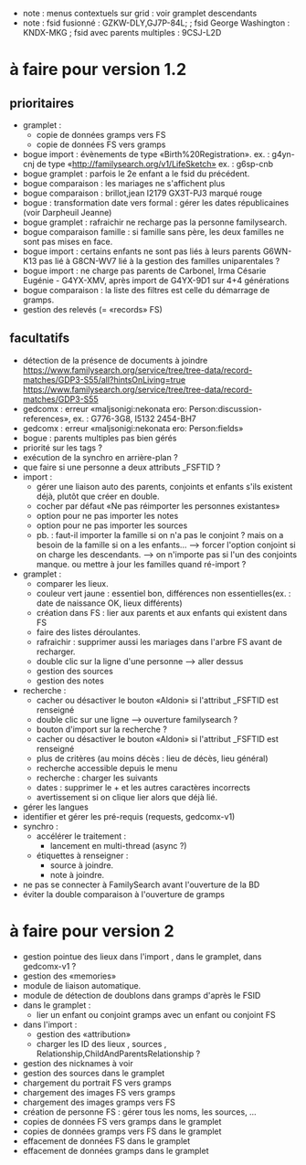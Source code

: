 
* note : menus contextuels sur grid : voir gramplet descendants
* note : fsid fusionné : GZKW-DLY,GJ7P-84L;
        ; fsid George Washington : KNDX-MKG
	; fsid avec parents multiples : 9CSJ-L2D

# à faire pour version 1.2

## prioritaires
* gramplet :
  * copie de données gramps vers FS 
  * copie de données FS vers gramps 
* bogue import : évènements de type «Birth%20Registration».
	ex. : g4yn-cnj
	de type «http://familysearch.org/v1/LifeSketch»
	ex. : g6sp-cnb
* bogue gramplet : parfois le 2e enfant a le fsid du précédent.
* bogue comparaison : les mariages ne s'affichent plus
* bogue comparaison : brillot,jean I2179 GX3T-PJ3 marqué rouge
* bogue : transformation date vers formal : gérer les dates républicaines (voir Darpheuil Jeanne)
* bogue gramplet : rafraichir ne recharge pas la personne familysearch.
* bogue comparaison famille : si famille sans père, les deux familles ne sont pas mises en face.
* bogue import : certains enfants ne sont pas liés à leurs parents
	G6WN-K13 pas lié à G8CN-WV7
	lié à la gestion des familles uniparentales ?
* bogue import : ne charge pas parents de Carbonel, Irma Césarie Eugénie - G4YX-XMV, après import de G4YX-9D1 sur 4+4 générations
* bogue comparaison : la liste des filtres est celle du démarrage de gramps.
* gestion des relevés (= «records» FS)
## facultatifs
* détection de la présence de documents à joindre
	https://www.familysearch.org/service/tree/tree-data/record-matches/GDP3-S55/all?hintsOnLiving=true
	https://www.familysearch.org/service/tree/tree-data/record-matches/GDP3-S55
* gedcomx : erreur «maljsonigi:nekonata ero: Person:discussion-references», ex. : G776-3G8, I5132 2454-BH7
* gedcomx : erreur «maljsonigi:nekonata ero: Person:fields»
* bogue : parents multiples pas bien gérés
* priorité sur les tags ?
* exécution de la synchro en arrière-plan ?
* que faire si une personne a deux attributs \_FSFTID ?
* import :
  * gérer une liaison auto des parents, conjoints et enfants s'ils existent déjà, plutôt que créer en double.
  * cocher par défaut «Ne pas réimporter les personnes existantes»
  * option pour ne pas importer les notes
  * option pour ne pas importer les sources
  * pb. : faut-il importer la famille si on n'a pas le conjoint ?
          mais on a besoin de la famille si on a les enfants…
            --> forcer l'option conjoint si on charge les descendants.
          --> on n'importe pas si l'un des conjoints manque.
          ou mettre à jour les familles quand ré-import ?
* gramplet :
  * comparer les lieux.
  * couleur vert jaune : essentiel bon, différences non essentielles(ex. : date de naissance OK, lieux différents)
  * création dans FS : lier aux parents et aux enfants qui existent dans FS
  * faire des listes déroulantes.
  * rafraichir : supprimer aussi les mariages dans l'arbre FS avant de recharger.
  * double clic sur la ligne d'une personne --> aller dessus
  * gestion des sources
  * gestion des notes
* recherche :
  * cacher ou désactiver le bouton «Aldoni» si l'attribut \_FSFTID est renseigné
  * double clic sur une ligne --> ouverture familysearch ?
  * bouton d'import sur la recherche ?
  * cacher ou désactiver le bouton «Aldoni» si l'attribut \_FSFTID est renseigné
  * plus de critères (au moins décès : lieu de décès, lieu général)
  * recherche accessible depuis le menu
  * recherche : charger les suivants
  * dates : supprimer le + et les autres caractères incorrects
  * avertissement si on clique lier alors que déjà lié.
* gérer les langues
* identifier et gérer les pré-requis (requests, gedcomx-v1)
* synchro :
  * accélérer le traitement :
    * lancement en multi-thread (async ?)
  * étiquettes à renseigner :
    * source à joindre.
    * note à joindre.
* ne pas se connecter à FamilySearch avant l'ouverture de la BD
* éviter la double comparaison à l'ouverture de gramps


# à faire pour version 2

* gestion pointue des lieux dans l'import , dans le gramplet, dans gedcomx-v1 ?
* gestion des «memories»
* module de liaison automatique.
* module de détection de doublons dans gramps d'après le FSID
* dans le gramplet :
  * lier un enfant ou conjoint gramps avec un enfant ou conjoint FS
* dans l'import :
  * gestion des «attribution»
  * charger les ID des lieux , sources , Relationship,ChildAndParentsRelationship ?
* gestion des nicknames à voir
* gestion des sources dans le gramplet
* chargement du portrait FS vers gramps
* chargement des images FS vers gramps
* chargement des images gramps vers FS
* création de personne FS : gérer tous les noms, les sources, …
* copies de données FS vers gramps dans le gramplet
* copies de données gramps vers FS dans le gramplet
* effacement de données FS dans le gramplet
* effacement de données gramps dans le gramplet


